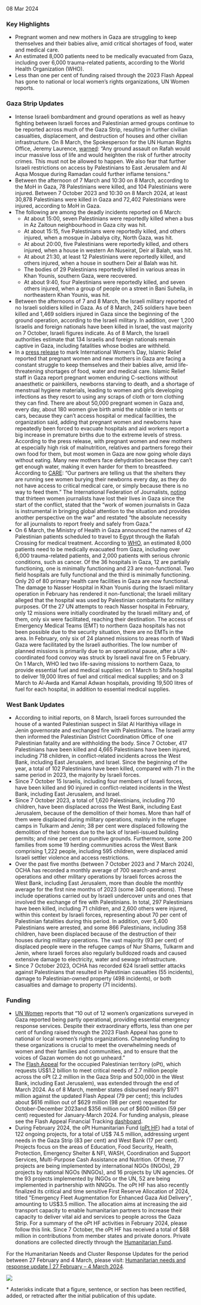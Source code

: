 08 Mar 2024 

### Key Highlights

* Pregnant women and new mothers in Gaza are struggling to keep themselves and their babies alive, amid critical shortages of food, water and medical care.
* An estimated 8,000 patients need to be medically evacuated from Gaza, including over 6,000 trauma-related patients, according to the World Health Organization (WHO).
* Less than one per cent of funding raised through the 2023 Flash Appeal has gone to national or local women’s rights organizations, UN Women reports.

### Gaza Strip Updates

* Intense Israeli bombardment and ground operations as well as heavy fighting between Israeli forces and Palestinian armed groups continue to be reported across much of the Gaza Strip, resulting in further civilian casualties, displacement, and destruction of houses and other civilian infrastructure. On 8 March, the Spokesperson for the UN Human Rights Office, Jeremy Laurence, [warned](https://www.ohchr.org/en/press-briefing-notes/2024/03/situation-gaza-conflict-enters-6-months-israeli-settlement-report): “Any ground assault on Rafah would incur massive loss of life and would heighten the risk of further atrocity crimes. This must not be allowed to happen. We also fear that further Israeli restrictions on access by Palestinians to East Jerusalem and Al Aqsa Mosque during Ramadan could further inflame tensions.”
* Between the afternoon of 7 March and 10:30 on 8 March, according to the MoH in Gaza, 78 Palestinians were killed, and 104 Palestinians were injured. Between 7 October 2023 and 10:30 on 8 March 2024, at least 30,878 Palestinians were killed in Gaza and 72,402 Palestinians were injured, according to MoH in Gaza.
* The following are among the deadly incidents reported on 6 March:  
   * At about 15:00, seven Palestinians were reportedly killed when a bus in Az Zaitoun neighbourhood in Gaza city was hit.  
   * At about 15:15, five Palestinians were reportedly killed, and others injured, when a mosque in Jabalya city, North Gaza, was hit.  
   * At about 20:00, five Palestinians were reportedly killed, and others injured, when a house in western An Nuseirat, Deir al Balah, was hit.  
   * At about 21:30, at least 12 Palestinians were reportedly killed, and others injured, when a house in southern Deir al Balah was hit.  
   * The bodies of 29 Palestinians reportedly killed in various areas in Khan Younis, southern Gaza, were recovered.  
   * At about 9:40, four Palestinians were reportedly killed, and seven others injured, when a group of people on a street in Bani Suheila, in northeastern Khan Younis, was hit.
* Between the afternoons of 7 and 8 March, the Israeli military reported of no Israeli soldiers killed in Gaza. As of 8 March, 245 soldiers have been killed and 1,469 soldiers injured in Gaza since the beginning of the ground operation, according to the Israeli military. In addition, over 1,200 Israelis and foreign nationals have been killed in Israel, the vast majority on 7 October, Israeli figures indicate. As of 8 March, the Israeli authorities estimate that 134 Israelis and foreign nationals remain captive in Gaza, including fatalities whose bodies are withheld.
* In a [press release](https://reliefweb.int/report/occupied-palestinian-territory/statement-gaza-pregnant-women-gaza-face-conditions-hundred-years-ago) to mark International Women’s Day, Islamic Relief reported that pregnant women and new mothers in Gaza are facing a constant struggle to keep themselves and their babies alive, amid life-threatening shortages of food, water and medical care. Islamic Relief staff in Gaza report pregnant women enduring C-sections without anaesthetic or painkillers, newborns starving to death, and a shortage of menstrual hygiene materials, leading to women and girls developing infections as they resort to using any scraps of cloth or torn clothing they can find. There are about 50,000 pregnant women in Gaza and, every day, about 180 women give birth amid the rubble or in tents or cars, because they can’t access hospital or medical facilities, the organization said, adding that pregnant women and newborns have repeatedly been forced to evacuate hospitals and aid workers report a big increase in premature births due to the extreme levels of stress. According to the press release, with pregnant women and new mothers at especially high risk of malnutrition, relatives and partners forego their own food for them, but most women in Gaza are now going whole days without eating. Many new mothers face dehydration because they can’t get enough water, making it even harder for them to breastfeed. According to [CARE](https://www.care-international.org/news/five-months-war-gaza-two-mothers-have-died-every-hour): “Our partners are telling us that the shelters they are running see women burying their newborns every day, as they do not have access to critical medical care, or simply because there is no way to feed them.” The International Federation of Journalists, [noting](https://reliefweb.int/report/occupied-palestinian-territory/8-march-ifj-stands-women-journalists-gaza) that thirteen women journalists have lost their lives in Gaza since the start of the conflict, stated that the “work of women journalists in Gaza is instrumental in bringing global attention to the situation and provides another perspective on the war” and restated “the absolute necessity for all journalists to report freely and safely from Gaza.”
* On 6 March, the Ministry of Health in Gaza announced the names of 42 Palestinian patients scheduled to travel to Egypt through the Rafah Crossing for medical treatment. According to [WHO](https://www.emro.who.int/images/stories/Sitrep%5F-%5Fissue%5F24.pdf), an estimated 8,000 patients need to be medically evacuated from Gaza, including over 6,000 trauma-related patients, and 2,000 patients with serious chronic conditions, such as cancer. Of the 36 hospitals in Gaza, 12 are partially functioning, one is minimally functioning and 23 are non-functional. Two field hospitals are fully functional and the third is minimally functioning. Only 20 of 80 primary health care facilities in Gaza are now functional. The damage to Nasser Hospital in Khan Younis during the Israeli military operation in February has rendered it non-functional; the Israeli military alleged that the hospital was used by Palestinian combatants for military purposes. Of the 27 UN attempts to reach Nasser hospital in February, only 12 missions were initially coordinated by the Israeli military and, of them, only six were facilitated, reaching their destination. The access of Emergency Medical Teams (EMT) to northern Gaza hospitals has not been possible due to the security situation, there are no EMTs in the area. In February, only six of 24 planned missions to areas north of Wadi Gaza were facilitated by the Israeli authorities. The low number of planned missions is primarily due to an operational pause, after a UN-coordinated food convoy was struck by Israeli naval fire on 5 February. On 1 March, WHO led two life-saving missions to northern Gaza, to provide essential fuel and medical supplies: on 1 March to Shifa hospital to deliver 19,000 litres of fuel and critical medical supplies; and on 3 March to Al-Awda and Kamal Adwan hospitals, providing 19,500 litres of fuel for each hospital, in addition to essential medical supplies.

### West Bank Updates

* According to initial reports, on 8 March, Israeli forces surrounded the house of a wanted Palestinian suspect in Silat Al Harithiya village in Jenin governorate and exchanged fire with Palestinians. The Israeli army then informed the Palestinian District Coordination Office of one Palestinian fatality and are withholding the body. Since 7 October, 417 Palestinians have been killed and 4,665 Palestinians have been injured, including 718 children, in conflict-related incidents across the West Bank, including East Jerusalem, and Israel. Since the beginning of the year, a total of 102 Palestinians have been killed, compared with 71 in the same period in 2023, the majority by Israeli forces.
* Since 7 October 15 Israelis, including four members of Israeli forces, have been killed and 90 injured in conflict-related incidents in the West Bank, including East Jerusalem, and Israel.
* Since 7 October 2023, a total of 1,620 Palestinians, including 710 children, have been displaced across the West Bank, including East Jerusalem, because of the demolition of their homes. More than half of them were displaced during military operations, mainly in the refugee camps in Tulkarm and Jenin; 38 per cent were displaced following the demolition of their homes due to the lack of Israeli-issued building permits; and nine per cent on punitive grounds. Furthermore, some 200 families from some 19 herding communities across the West Bank comprising 1,222 people, including 595 children, were displaced amid Israeli settler violence and access restrictions.
* Over the past five months (between 7 October 2023 and 7 March 2024), OCHA has recorded a monthly average of 700 search-and-arrest operations and other military operations by Israeli forces across the West Bank, including East Jerusalem, more than double the monthly average for the first nine months of 2023 (some 340 operations). These include operations carried out by Israeli undercover units and ones that involved the exchange of fire with Palestinians. In total, 297 Palestinians have been killed, including 71 children, and 2,600 others were injured, within this context by Israeli forces, representing about 70 per cent of Palestinian fatalities during this period. In addition, over 5,400 Palestinians were arrested, and some 866 Palestinians, including 358 children, have been displaced because of the destruction of their houses during military operations. The vast majority (93 per cent) of displaced people were in the refugee camps of Nur Shams, Tulkarm and Jenin, where Israeli forces also regularly bulldozed roads and caused extensive damage to electricity, water and sewage infrastructure.
* Since 7 October 2023, OCHA has recorded 624 Israeli settler attacks against Palestinians that resulted in Palestinian casualties (55 incidents), damage to Palestinian-owned property (498 incidents), or both casualties and damage to property (71 incidents).

### Funding

* [UN Women](https://reliefweb.int/report/occupied-palestinian-territory/9000-women-have-been-killed-gaza-early-october) reports that “10 out of 12 women’s organizations surveyed in Gaza reported being partly operational, providing essential emergency response services. Despite their extraordinary efforts, less than one per cent of funding raised through the 2023 Flash Appeal has gone to national or local women’s rights organizations. Channeling funding to these organizations is crucial to meet the overwhelming needs of women and their families and communities, and to ensure that the voices of Gazan women do not go unheard.”
* The [Flash Appeal](https://www.ochaopt.org/content/flash-appeal-2023-extension-through-march-2024) for the occupied Palestinian territory (oPt), which requests US$1.2 billion to meet critical needs of 2.7 million people across the oPt (2.2 million in the Gaza Strip and 500,000 in the West Bank, including East Jerusalem), was extended through the end of March 2024\. As of 8 March, member states disbursed nearly $971 million against the updated Flash Appeal (79 per cent); this includes about $616 million out of $629 million (98 per cent) requested for October-December 2023and $356 million out of $600 million (59 per cent) requested for January-March 2024\. For funding analysis, please see the Flash Appeal Financial Tracking [dashboard](https://app.powerbi.com/view?r=eyJrIjoiZDA2NmZiNDYtNDA1Ni00Nzg4LWFkNDItNDI3YmM3ZjMyYjA4IiwidCI6IjBmOWUzNWRiLTU0NGYtNGY2MC1iZGNjLTVlYTQxNmU2ZGM3MCIsImMiOjh9).
* During February 2024, the oPt Humanitarian Fund ([oPt HF](https://www.ochaopt.org/sites/default/files/opt%5Fhumanitarian%5Fpooled%5Ffund%5Fdashboard%5FJanuary%5F2024.pdf)) had a total of 122 ongoing projects, for a total of US$ 74.5 million, addressing urgent needs in the Gaza Strip (83 per cent) and West Bank (17 per cent). Projects focus on the areas of Education, Food Security, Health, Protection, Emergency Shelter & NFI, WASH, Coordination and Support Services, Multi-Purpose Cash Assistance and Nutrition. Of these, 77 projects are being implemented by international NGOs (INGOs), 29 projects by national NGOs (NNGOs), and 16 projects by UN agencies. Of the 93 projects implemented by INGOs or the UN, 52 are being implemented in partnership with NNGOs. The oPt HF has also recently finalized its critical and time sensitive First Reserve Allocation of 2024, titled "Emergency Fleet Augmentation for Enhanced Gaza Aid Delivery", amounting to US$3.5 million. The allocation aims at increasing the aid transport capacity to enable humanitarian partners to increase their capacity to deliver vital aid and services to people across the Gaza Strip. For a summary of the oPt HF activities in February 2024, please follow this link. Since 7 October, the oPt HF has received a total of $88 million in contributions from member states and private donors. Private donations are collected directly through the [Humanitarian Fund](https://crisisrelief.un.org/opt-crisis).

For the Humanitarian Needs and Cluster Response Updates for the period between 27 February and 4 March, please visit: [Humanitarian needs and response update | 27 February – 4 March 2024](https://www.ochaopt.org/content/humanitarian-needs-and-response-update-27-february-4-march-2024).

[ ![](/sites/default/files/styles/phone_x1_767_/public/flash-update-no3_oct_escalation-2023-opt_map1.jpg?itok=XuQheK4l)](/sites/default/files/flash-update-no3%5Foct%5Fescalation-2023-opt%5Fmap1.jpg) 

\* Asterisks indicate that a figure, sentence, or section has been rectified, added, or retracted after the initial publication of this update.